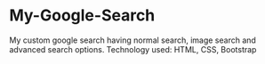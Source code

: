# My-Google-Search
My custom google search having normal search, image search and advanced search options.
Technology used: HTML, CSS, Bootstrap
